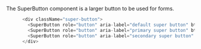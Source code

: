 The SuperButton component is a larger button to be used for forms.

```js
      <div className="super-button">
        <SuperButton role="button" aria-label="default super button" btnStyle="default" onClick={()=>{}} />
        <SuperButton role="button" aria-label="primary super button" btnStyle="primary" onClick={()=>{}} />
        <SuperButton role="button" aria-label="secondary super button" btnStyle="secondary" onClick={()=>{}} />
      </div>
```
